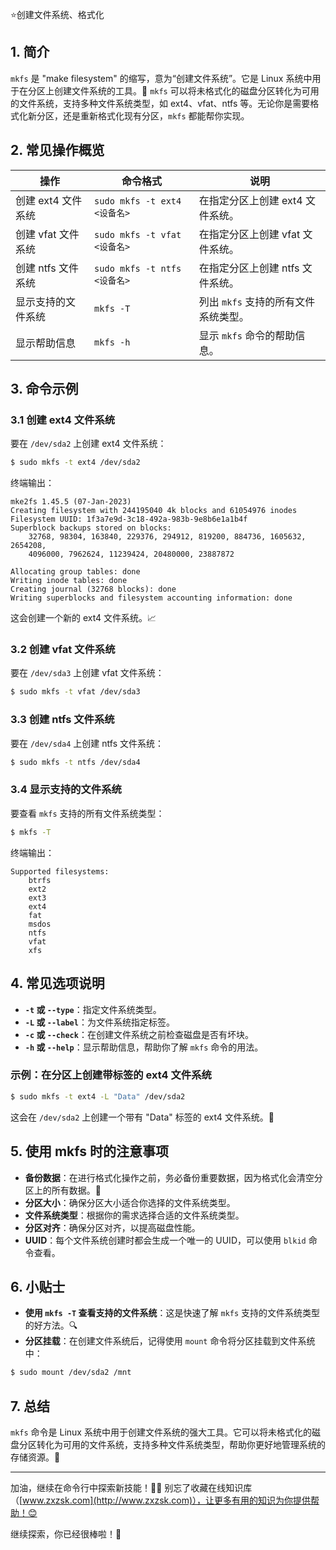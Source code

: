 ⭐创建文件系统、格式化

## 1. 简介

`mkfs` 是 "make filesystem" 的缩写，意为“创建文件系统”。它是 Linux 系统中用于在分区上创建文件系统的工具。🔧 `mkfs` 可以将未格式化的磁盘分区转化为可用的文件系统，支持多种文件系统类型，如 ext4、vfat、ntfs 等。无论你是需要格式化新分区，还是重新格式化现有分区，`mkfs` 都能帮你实现。

## 2. 常见操作概览

| 操作                       | 命令格式                                  | 说明                               |
|----------------------------|-----------------------------------------|------------------------------------|
| 创建 ext4 文件系统           | `sudo mkfs -t ext4 <设备名>`            | 在指定分区上创建 ext4 文件系统。     |
| 创建 vfat 文件系统           | `sudo mkfs -t vfat <设备名>`            | 在指定分区上创建 vfat 文件系统。     |
| 创建 ntfs 文件系统           | `sudo mkfs -t ntfs <设备名>`            | 在指定分区上创建 ntfs 文件系统。     |
| 显示支持的文件系统           | `mkfs -T`                               | 列出 `mkfs` 支持的所有文件系统类型。 |
| 显示帮助信息                | `mkfs -h`                               | 显示 `mkfs` 命令的帮助信息。         |

## 3. 命令示例

### 3.1 创建 ext4 文件系统

要在 `/dev/sda2` 上创建 ext4 文件系统：

```bash
$ sudo mkfs -t ext4 /dev/sda2
```

终端输出：

```
mke2fs 1.45.5 (07-Jan-2023)
Creating filesystem with 244195040 4k blocks and 61054976 inodes
Filesystem UUID: 1f3a7e9d-3c18-492a-983b-9e8b6e1a1b4f
Superblock backups stored on blocks: 
	32768, 98304, 163840, 229376, 294912, 819200, 884736, 1605632, 2654208, 
	4096000, 7962624, 11239424, 20480000, 23887872

Allocating group tables: done                            
Writing inode tables: done                            
Creating journal (32768 blocks): done
Writing superblocks and filesystem accounting information: done
```

这会创建一个新的 ext4 文件系统。📈

### 3.2 创建 vfat 文件系统

要在 `/dev/sda3` 上创建 vfat 文件系统：

```bash
$ sudo mkfs -t vfat /dev/sda3
```

### 3.3 创建 ntfs 文件系统

要在 `/dev/sda4` 上创建 ntfs 文件系统：

```bash
$ sudo mkfs -t ntfs /dev/sda4
```

### 3.4 显示支持的文件系统

要查看 `mkfs` 支持的所有文件系统类型：

```bash
$ mkfs -T
```

终端输出：

```
Supported filesystems:
    btrfs
    ext2
    ext3
    ext4
    fat
    msdos
    ntfs
    vfat
    xfs
```

## 4. 常见选项说明

- **`-t` 或 `--type`**：指定文件系统类型。
- **`-L` 或 `--label`**：为文件系统指定标签。
- **`-c` 或 `--check`**：在创建文件系统之前检查磁盘是否有坏块。
- **`-h` 或 `--help`**：显示帮助信息，帮助你了解 `mkfs` 命令的用法。

### 示例：在分区上创建带标签的 ext4 文件系统

```bash
$ sudo mkfs -t ext4 -L "Data" /dev/sda2
```

这会在 `/dev/sda2` 上创建一个带有 "Data" 标签的 ext4 文件系统。📝

## 5. 使用 mkfs 时的注意事项

- **备份数据**：在进行格式化操作之前，务必备份重要数据，因为格式化会清空分区上的所有数据。💾
- **分区大小**：确保分区大小适合你选择的文件系统类型。
- **文件系统类型**：根据你的需求选择合适的文件系统类型。
- **分区对齐**：确保分区对齐，以提高磁盘性能。
- **UUID**：每个文件系统创建时都会生成一个唯一的 UUID，可以使用 `blkid` 命令查看。

## 6. 小贴士

- **使用 `mkfs -T` 查看支持的文件系统**：这是快速了解 `mkfs` 支持的文件系统类型的好方法。🔍
- **分区挂载**：在创建文件系统后，记得使用 `mount` 命令将分区挂载到文件系统中：

```bash
$ sudo mount /dev/sda2 /mnt
```

## 7. 总结

`mkfs` 命令是 Linux 系统中用于创建文件系统的强大工具。它可以将未格式化的磁盘分区转化为可用的文件系统，支持多种文件系统类型，帮助你更好地管理系统的存储资源。🎯

---

加油，继续在命令行中探索新技能！💪🏻 别忘了收藏在线知识库（[www.zxzsk.com](http://www.zxzsk.com)），让更多有用的知识为你提供帮助！😊

继续探索，你已经很棒啦！🌟